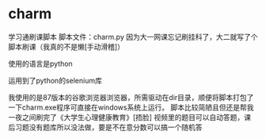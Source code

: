 # charm
 学习通刷课脚本
 脚本文件：charm.py
因为大一网课忘记刷挂科了，大二就写了个脚本刷课（我真的不是懒[手动滑稽]）

使用的语言是python

运用到了python的selenium库

我使用的是87版本的谷歌浏览器浏览器，所需驱动在dir目录，顺便将脚本打包了一下charm.exe程序可直接在windows系统上运行。
脚本比较简陋且但还是帮我一夜之间刷完了《大学生心理健康教育》[捂脸]
视频里的题目可以自动答题，课后习题没有题库所以没法做，要是不在意分数可以搞一个随机答
